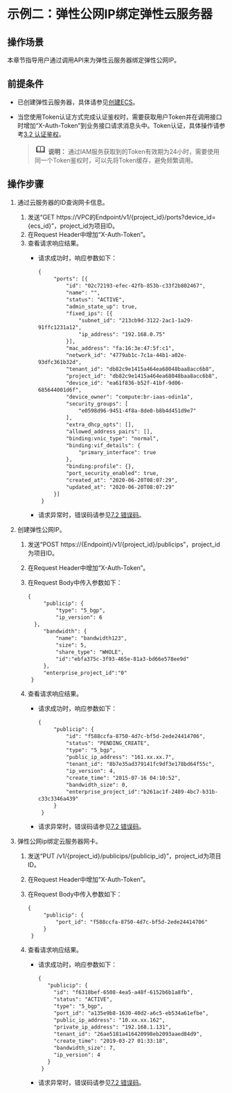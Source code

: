 # 示例二：弹性公网IP绑定弹性云服务器<a name="eip_apieg_0002"></a>

## 操作场景<a name="section7138121042816"></a>

本章节指导用户通过调用API来为弹性云服务器绑定弹性公网IP。

## 前提条件<a name="section121461310112815"></a>

-   已创建弹性云服务器，具体请参见[创建ECS](https://support.huaweicloud.com/qs-ecs/ecs_02_0009.html)。
-   当您使用Token认证方式完成认证鉴权时，需要获取用户Token并在调用接口时增加“X-Auth-Token”到业务接口请求消息头中。Token认证，具体操作请参考[3.2 认证鉴权](认证鉴权.md)。

    >![](public_sys-resources/icon-note.gif) **说明：** 
    >通过IAM服务获取到的Token有效期为24小时，需要使用同一个Token鉴权时，可以先将Token缓存，避免频繁调用。


## 操作步骤<a name="section19170191052819"></a>

1.  通过云服务器的ID查询网卡信息。
    1.  发送“GET  https://VPC的Endpoint/v1/\{project\_id\}/ports?device\_id=\{ecs\_id\}”，project\_id为项目ID。
    2.  在Request Header中增加“X-Auth-Token”。
    3.  查看请求响应结果。
        -   请求成功时，响应参数如下：

            ```
            { 
                 "ports": [{ 
                     "id": "02c72193-efec-42fb-853b-c33f2b802467", 
                     "name": "", 
                     "status": "ACTIVE", 
                     "admin_state_up": true, 
                     "fixed_ips": [{ 
                         "subnet_id": "213cb9d-3122-2ac1-1a29-91ffc1231a12", 
                         "ip_address": "192.168.0.75" 
                     }], 
                     "mac_address": "fa:16:3e:47:5f:c1", 
                     "network_id": "4779ab1c-7c1a-44b1-a02e-93dfc361b32d", 
                     "tenant_id": "db82c9e1415a464ea68048baa8acc6b8", 
                     "project_id": "db82c9e1415a464ea68048baa8acc6b8", 
                     "device_id": "ea61f836-b52f-41bf-9d06-685644001d6f", 
                     "device_owner": "compute:br-iaas-odin1a", 
                     "security_groups": [ 
                         "e0598d96-9451-4f8a-8de0-b8b4d451d9e7" 
                     ], 
                     "extra_dhcp_opts": [], 
                     "allowed_address_pairs": [], 
                     "binding:vnic_type": "normal", 
                     "binding:vif_details": { 
                         "primary_interface": true 
                     }, 
                     "binding:profile": {}, 
                     "port_security_enabled": true, 
                     "created_at": "2020-06-20T08:07:29", 
                     "updated_at": "2020-06-20T08:07:29" 
                 }] 
             }
            ```

        -   请求异常时，错误码请参见[7.2 错误码](错误码.md)。

2.  创建弹性公网IP。
    1.  发送“POST https://\{Endpoint\}/v1/\{project\_id\}/publicips”，project\_id为项目ID。
    2.  在Request Header中增加“X-Auth-Token”。
    3.  在Request Body中传入参数如下：

        ```
        {     
             "publicip": {         
                 "type": "5_bgp",         
                 "ip_version": 6        
          },    
             "bandwidth": {        
                 "name": "bandwidth123",        
                 "size": 5,         
                 "share_type": "WHOLE", 
                 "id":"ebfa375c-3f93-465e-81a3-bd66e578ee9d" 
             },          
             "enterprise_project_id":"0"   
         }
        ```

    4.  查看请求响应结果。
        -   请求成功时，响应参数如下：

            ```
            { 
                 "publicip": { 
                     "id": "f588ccfa-8750-4d7c-bf5d-2ede24414706", 
                     "status": "PENDING_CREATE", 
                     "type": "5_bgp", 
                     "public_ip_address": "161.xx.xx.7", 
                     "tenant_id": "8b7e35ad379141fc9df3e178bd64f55c", 
                     "ip_version": 4, 
                     "create_time": "2015-07-16 04:10:52", 
                     "bandwidth_size": 0, 
                     "enterprise_project_id":"b261ac1f-2489-4bc7-b31b-c33c3346a439" 
                 } 
             }
            ```

        -   请求异常时，错误码请参见[7.2 错误码](错误码.md)。

3.  弹性公网ip绑定云服务器网卡。
    1.  发送“PUT /v1/\{project\_id\}/publicips/\{publicip\_id\}”，project\_id为项目ID。
    2.  在Request Header中增加“X-Auth-Token”。
    3.  在Request Body中传入参数如下：

        ```
        {     
             "publicip": {         
                 "port_id": "f588ccfa-8750-4d7c-bf5d-2ede24414706"      
             }
         }
        ```

    4.  查看请求响应结果。
        -   请求成功时，响应参数如下：

            ```
            { 
               "publicip": { 
                 "id": "f6318bef-6508-4ea5-a48f-6152b6b1a8fb", 
                 "status": "ACTIVE", 
                 "type": "5_bgp", 
                 "port_id": "a135e9b8-1630-40d2-a6c5-eb534a61efbe", 
                 "public_ip_address": "10.xx.xx.162", 
                 "private_ip_address": "192.168.1.131", 
                 "tenant_id": "26ae5181a416420998eb2093aaed84d9", 
                 "create_time": "2019-03-27 01:33:18", 
                 "bandwidth_size": 7, 
                 "ip_version": 4 
               } 
             }
            ```

        -   请求异常时，错误码请参见[7.2 错误码](错误码.md)。



